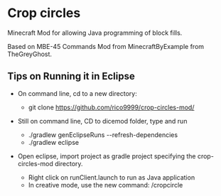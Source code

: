 # Crop circles

Minecraft Mod for allowing Java programming of block fills.

Based on MBE-45 Commands Mod from MinecraftByExample from TheGreyGhost.


## Tips on Running it in Eclipse

* On command line, cd to a new directory:
  * git clone https://github.com/rico9999/crop-circles-mod/

* Still on command line, CD to dicemod folder, type and run 
  * ./gradlew genEclipseRuns --refresh-dependencies 
  * ./gradlew eclipse

* Open eclipse, import project as gradle project specifying the crop-circles-mod directory.
  * Right click on runClient.launch to run as Java application
  * In creative mode, use the new command:  /cropcircle
